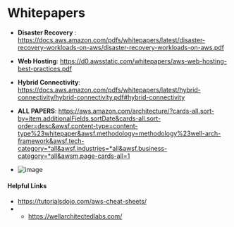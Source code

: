 # Whitepapers

- **Disaster Recovery** : https://docs.aws.amazon.com/pdfs/whitepapers/latest/disaster-recovery-workloads-on-aws/disaster-recovery-workloads-on-aws.pdf
- **Web Hosting**: https://d0.awsstatic.com/whitepapers/aws-web-hosting-best-practices.pdf
- **Hybrid Connectivity**: https://docs.aws.amazon.com/pdfs/whitepapers/latest/hybrid-connectivity/hybrid-connectivity.pdf#hybrid-connectivity
- **ALL PAPERS**: https://aws.amazon.com/architecture/?cards-all.sort-by=item.additionalFields.sortDate&cards-all.sort-order=desc&awsf.content-type=content-type%23whitepaper&awsf.methodology=methodology%23well-arch-framework&awsf.tech-category=*all&awsf.industries=*all&awsf.business-category=*all&awsm.page-cards-all=1 

- ![image](https://github.com/cskarthik22/Notes/assets/38231831/d0e394ab-cc4b-4aac-bd8b-318ab763e132)


#### Helpful Links
- https://tutorialsdojo.com/aws-cheat-sheets/
- - https://wellarchitectedlabs.com/
